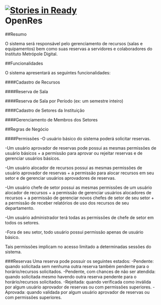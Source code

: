 [![Stories in Ready](https://badge.waffle.io/IMD-UFRN/OpenRes.png?label=ready)](https://waffle.io/IMD-UFRN/OpenRes)  
OpenRes
=======


##Resumo

O sistema será responsável pelo gerenciamento de recursos (salas e equipamentos) bem como suas reservas a servidores e colaboradores do Instituto Metrópole Digital.

##Funcionalidades

O sistema apresentará as seguintes funcionalidades:

####Cadastro de Recursos

####Reserva de Sala

####Reserva de Sala por Período (ex: um semestre inteiro)

####Cadastro de Setores da Instituição

####Gerenciamento de Membros dos Setores

##Regras de Negócio

####Permissões
-O usuário básico do sistema poderá solicitar reservas.

-Um usuário aprovador de reservas pode possui as mesmas permissões de usuário básicos + a permissão para aprovar ou rejeitar reservas e de gerenciar usuários básicos.

-Um usuário alocador de recursos possui as mesmas permissões de usuário aprovador de reservas + a permissão para alocar recursos em seu setor e de gerenciar usuários aprovadores de reservas.

-Um usuário chefe de setor possui as mesmas permissões de um usuário alocador de recursos + a permissão de gerenciar usuários alocadores de recursos + a permissão de gerenciar novos chefes de setor de seu setor + a permissão de receber relatórios de uso dos recursos de seu departamento.

-Um usuário administrador terá todas as permissões de chefe de setor em todos os setores.

-Fora de seu setor, todo usuário possui permissão apenas de usuário básico.

Tais permissões implicam no acesso limitado a determinadas sessões do sistema. 

###Reservas
Uma reserva pode possuir os seguintes estados:
-Pendente: quando solicitada sem nenhuma outra reserva também pendente para o horário/recursos solicitados.
-Pendente, com chances de não ser atendida: quando solicitada mesmo havendo outra reserva pendente para o horário/recursos solicitados.
-Rejeitada: quando verificada como inválida por algum usuário aprovador de reservas ou com permissões superiores.
-Aprovada: quando validada por algum usuário aprovador de reservas ou com permissões superiores.

